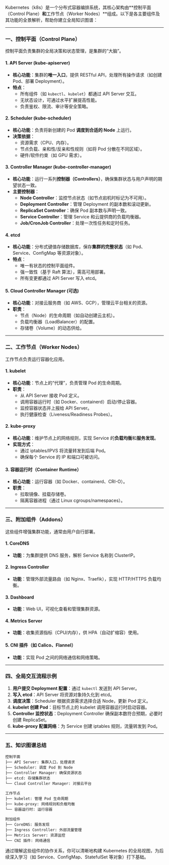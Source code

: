 Kubernetes（k8s）是一个分布式容器编排系统，其核心架构由**控制平面（Control Plane）**和**工作节点（Worker Nodes）**组成。以下是各主要组件及其功能的全景解析，帮助你建立全局知识图谱：

---

### **一、控制平面（Control Plane）**
控制平面负责集群的全局决策和状态管理，是集群的“大脑”。

#### 1. **API Server (kube-apiserver)**
- **核心功能**：集群的**唯一入口**，提供 RESTful API，处理所有操作请求（如创建 Pod、部署 Deployment）。
- **特点**：
  - 所有组件（如 `kubectl`、`kubelet`）都通过 API Server 交互。
  - 无状态设计，可通过水平扩展提高性能。
  - 负责鉴权、限流、审计等安全策略。

#### 2. **Scheduler (kube-scheduler)**
- **核心功能**：负责将新创建的 Pod **调度到合适的 Node** 上运行。
- **决策依据**：
  - 资源需求（CPU、内存）。
  - 节点负载、亲和性/反亲和性规则（如将 Pod 分散在不同区域）。
  - 硬件/软件约束（如 GPU 需求）。

#### 3. **Controller Manager (kube-controller-manager)**
- **核心功能**：运行一系列**控制器（Controllers）**，确保集群状态与用户声明的期望状态一致。
- **主要控制器**：
  - **Node Controller**：监控节点状态（如节点宕机时标记为不可用）。
  - **Deployment Controller**：管理 Deployment 的副本数和滚动更新。
  - **ReplicaSet Controller**：确保 Pod 副本数与声明一致。
  - **Service Controller**：管理 Service 和云提供商的负载均衡器。
  - **Job/CronJob Controller**：处理一次性任务和定时任务。

#### 4. **etcd**
- **核心功能**：分布式键值存储数据库，保存**集群的完整状态**（如 Pod、Service、ConfigMap 等资源对象）。
- **特点**：
  - 唯一有状态的控制平面组件。
  - 强一致性（基于 Raft 算法），需高可用部署。
  - 所有变更都通过 API Server 写入 etcd。

#### 5. **Cloud Controller Manager (可选)**
- **核心功能**：对接云服务商（如 AWS、GCP），管理云平台相关的资源。
- **职责**：
  - 节点（Node）的生命周期（如自动创建云主机）。
  - 负载均衡器（LoadBalancer）的配置。
  - 存储卷（Volume）的动态供给。

---

### **二、工作节点（Worker Nodes）**
工作节点负责运行容器化应用。

#### 1. **kubelet**
- **核心功能**：节点上的“代理”，负责管理 Pod 的生命周期。
- **职责**：
  - 从 API Server 接收 Pod 定义。
  - 调用容器运行时（如 Docker、containerd）启动/停止容器。
  - 监控容器状态并上报给 API Server。
  - 执行健康检查（Liveness/Readiness Probes）。

#### 2. **kube-proxy**
- **核心功能**：维护节点上的网络规则，实现 Service 的**负载均衡**和**服务发现**。
- **实现方式**：
  - 通过 iptables/IPVS 将流量转发到后端 Pod。
  - 确保每个 Service 的 IP 和端口可被访问。

#### 3. **容器运行时（Container Runtime）**
- **核心功能**：运行容器（如 Docker、containerd、CRI-O）。
- **职责**：
  - 拉取镜像、挂载存储卷。
  - 隔离容器进程（通过 Linux cgroups/namespaces）。

---

### **三、附加组件（Addons）**
这些组件增强集群功能，通常由用户自行部署。

#### 1. **CoreDNS**
- **功能**：为集群提供 DNS 服务，解析 Service 名称到 ClusterIP。

#### 2. **Ingress Controller**
- **功能**：管理外部流量路由（如 Nginx、Traefik），实现 HTTP/HTTPS 负载均衡。

#### 3. **Dashboard**
- **功能**：Web UI，可视化查看和管理集群资源。

#### 4. **Metrics Server**
- **功能**：收集资源指标（CPU/内存），供 HPA（自动扩缩容）使用。

#### 5. **CNI 插件（如 Calico、Flannel）**
- **功能**：实现 Pod 之间的网络通信和网络策略。

---

### **四、全局交互流程示例**
1. **用户提交 Deployment 配置**：通过 `kubectl` 发送到 API Server。
2. **写入 etcd**：API Server 将资源对象持久化到 etcd。
3. **调度决策**：Scheduler 根据资源需求选择合适 Node，更新 Pod 定义。
4. **kubelet 创建 Pod**：目标节点上的 kubelet 调用容器运行时启动容器。
5. **Controller 监控状态**：Deployment Controller 确保副本数符合预期，必要时创建 ReplicaSet。
6. **kube-proxy 配置网络**：为 Service 创建 iptables 规则，流量转发到 Pod。

---

### **五、知识图谱总结**
```plaintext
控制平面
├── API Server: 集群入口，处理请求
├── Scheduler: 调度 Pod 到 Node
├── Controller Manager: 确保资源状态
├── etcd: 存储集群状态
└── Cloud Controller Manager: 对接云平台

工作节点
├── kubelet: 管理 Pod 生命周期
├── kube-proxy: 网络规则和负载均衡
└── 容器运行时: 运行容器

附加组件
├── CoreDNS: 服务发现
├── Ingress Controller: 外部流量管理
├── Metrics Server: 资源监控
└── CNI 插件: 网络通信
```

通过理解这些组件的协作关系，你可以清晰地构建 Kubernetes 的全局视图，为后续深入学习（如 Service、ConfigMap、StatefulSet 等对象）打下基础。
